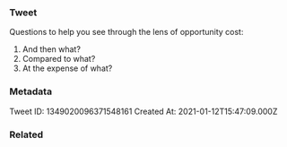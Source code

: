 ### Tweet
Questions to help you see through the lens of opportunity cost:

1. And then what?
2. Compared to what?
3. At the expense of what?

### Metadata
Tweet ID: 1349020096371548161
Created At: 2021-01-12T15:47:09.000Z

### Related

